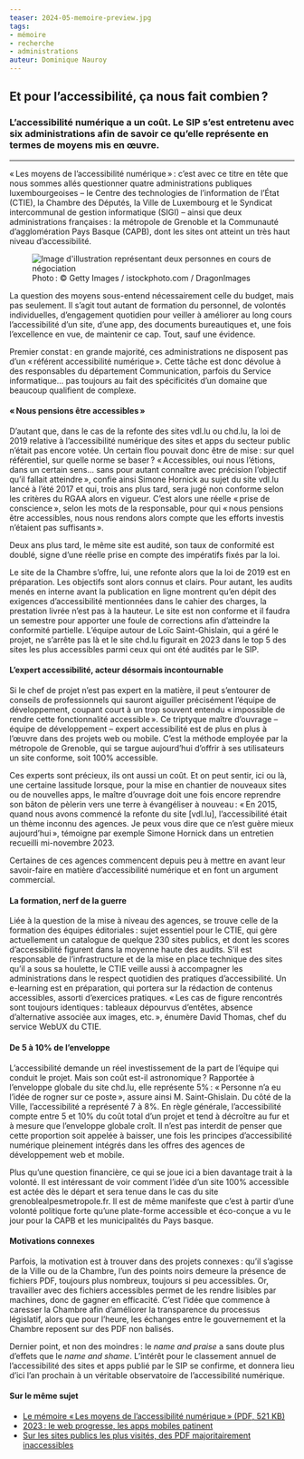 ```yaml
---
teaser: 2024-05-memoire-preview.jpg
tags:
- mémoire
- recherche
- administrations
auteur: Dominique Nauroy
---
```


<h2>Et pour l’accessibilité, ça nous fait combien&#8239;?</h2>
<h3>L’accessibilité numérique a un coût. Le SIP s’est entretenu avec six administrations afin de savoir ce qu’elle représente en termes de moyens mis en œuvre.</h3>
<hr>
<div class="intro">
    <p>«&#8239;Les moyens de l’accessibilité numérique&#8239;»&#8239;: c’est avec ce titre en tête que nous sommes allés questionner quatre administrations publiques luxembourgeoises – le Centre des technologies de l’information de l’État (CTIE), la Chambre des Députés, la Ville de Luxembourg et le Syndicat intercommunal de gestion informatique (SIGI) – ainsi que deux administrations françaises&#8239;: la métropole de Grenoble et la Communauté d’agglomération Pays Basque (CAPB), dont les sites ont atteint un très haut niveau d’accessibilité.</p>
</div>
<figure role="group" aria-label="Photo&#8239;: Getty Images / istockphoto.com / DragonImages" class="pic">
    <img src="../../../../content/news/img/2024-05-memoire.jpg" alt="Image d'illustration représentant deux personnes en cours de négociation">
    <figcaption>Photo&#8239;: © Getty Images / istockphoto.com / DragonImages</figcaption>
</figure>
<p>La question des moyens sous-entend nécessairement celle du budget, mais pas seulement. Il s’agit tout autant de formation du personnel, de volontés individuelles, d’engagement quotidien pour veiller à améliorer au long cours l’accessibilité d’un site, d’une app, des documents bureautiques et, une fois l’excellence en vue, de maintenir ce cap. Tout, sauf une évidence.</p>

<p>Premier constat&#8239;: en grande majorité, ces administrations ne disposent pas d’un «&#8239;référent accessibilité numérique&#8239;». Cette tâche est donc dévolue à des responsables du département Communication, parfois du Service informatique... pas toujours au fait des spécificités d’un domaine que beaucoup qualifient de complexe.</p>

<h4>«&#8239;Nous pensions être accessibles&#8239;»</h4>

<p>D’autant que, dans le cas de la refonte des sites vdl.lu ou chd.lu, la loi de 2019 relative à l’accessibilité numérique des sites et apps du secteur public n’était pas encore votée. Un certain flou pouvait donc être de mise&#8239;: sur quel référentiel, sur quelle norme se baser&#8239;? «&#8239;Accessibles, oui nous l’étions, dans un certain sens... sans pour autant connaître avec précision l’objectif qu’il fallait atteindre&#8239;», confie ainsi Simone Hornick au sujet du site vdl.lu lancé à l’été 2017 et qui, trois ans plus tard, sera jugé non conforme selon les critères du RGAA alors en vigueur. C’est alors une réelle «&#8239;prise de conscience&#8239;», selon les mots de la responsable, pour qui «&#8239;nous pensions être accessibles, nous nous rendons alors compte que les efforts investis n’étaient pas suffisants&#8239;».</p>

<p>Deux ans plus tard, le même site est audité, son taux de conformité est doublé, signe d’une réelle prise en compte des impératifs fixés par la loi.</p>

<p>Le site de la Chambre s’offre, lui, une refonte alors que la loi de 2019 est en préparation. Les objectifs sont alors connus et clairs. Pour autant, les audits menés en interne avant la publication en ligne montrent qu’en dépit des exigences d’accessibilité mentionnées dans le cahier des charges, la prestation livrée n’est pas à la hauteur. Le site est non conforme et il faudra un semestre pour apporter une foule de corrections afin d’atteindre la conformité partielle. L’équipe autour de Loïc Saint-Ghislain, qui a géré le projet, ne s’arrête pas là et le site chd.lu figurait en 2023 dans le top 5 des sites les plus accessibles parmi ceux qui ont été audités par le SIP.</p>

<h4>L’expert accessibilité, acteur désormais incontournable</h4>

<p>Si le chef de projet n’est pas expert en la matière, il peut s’entourer de conseils de professionnels qui sauront aiguiller précisément l’équipe de développement, coupant court à un trop souvent entendu «&#8239;impossible de rendre cette fonctionnalité accessible&#8239;». Ce triptyque maître d’ouvrage – équipe de développement – expert accessibilité est de plus en plus à l’œuvre dans des projets web ou mobile. C’est la méthode employée par la métropole de Grenoble, qui se targue aujourd’hui d’offrir à ses utilisateurs un site conforme, soit 100% accessible.</p>

<p>Ces experts sont précieux, ils ont aussi un coût. Et on peut sentir, ici ou là, une certaine lassitude lorsque, pour la mise en chantier de nouveaux sites ou de nouvelles apps, le maître d’ouvrage doit une fois encore reprendre son bâton de pèlerin vers une terre à évangéliser à nouveau&#8239;: «&#8239;En 2015, quand nous avons commencé la refonte du site [vdl.lu], l’accessibilité était un thème inconnu des agences. Je peux vous dire que ce n’est guère mieux aujourd’hui&#8239;», témoigne par exemple Simone Hornick dans un entretien recueilli mi-novembre 2023.</p>

<p>Certaines de ces agences commencent depuis peu à mettre en avant leur savoir-faire en matière d’accessibilité numérique et en font un argument commercial.</p>

<h4>La formation, nerf de la guerre</h4>

<p>Liée à la question de la mise à niveau des agences, se trouve celle de la formation des équipes éditoriales&#8239;: sujet essentiel pour le CTIE, qui gère actuellement un catalogue de quelque 230 sites publics, et dont les scores d’accessibilité figurent dans la moyenne haute des audits. S’il est responsable de l’infrastructure et de la mise en place technique des sites qu’il a sous sa houlette, le CTIE veille aussi à accompagner les administrations dans le respect quotidien des pratiques d’accessibilité. Un e-learning est en préparation, qui portera sur la rédaction de contenus accessibles, assorti d’exercices pratiques. «&#8239;Les cas de figure rencontrés sont toujours identiques&#8239;: tableaux dépourvus d’entêtes, absence d’alternative associée aux images, etc.&#8239;», énumère David Thomas, chef du service WebUX du CTIE.</p>

<h4>De 5 à 10% de l’enveloppe</h4>

<p>L’accessibilité demande un réel investissement de la part de l’équipe qui conduit le projet. Mais son coût est-il astronomique&#8239;? Rapportée à l’enveloppe globale du site chd.lu, elle représente 5%&#8239;: «&#8239;Personne n’a eu l’idée de rogner sur ce poste&#8239;», assure ainsi M. Saint-Ghislain. Du côté de la Ville, l’accessibilité a représenté 7 à 8%. En règle générale, l’accessibilité compte entre 5 et 10% du coût total d’un projet et tend à décroître au fur et à mesure que l’enveloppe globale croît. Il n’est pas interdit de penser que cette proportion soit appelée à baisser, une fois les principes d’accessibilité numérique pleinement intégrés dans les offres des agences de développement web et mobile.</p>

<p>Plus qu’une question financière, ce qui se joue ici a bien davantage trait à la volonté. Il est intéressant de voir comment l’idée d’un site 100% accessible est actée dès le départ et sera tenue dans le cas du site grenoblealpesmetropole.fr. Il est de même manifeste que c’est à partir d’une volonté politique forte qu’une plate-forme accessible et éco-conçue a vu le jour pour la CAPB et les municipalités du Pays basque.</p>

<h4>Motivations connexes</h4>

<p>Parfois, la motivation est à trouver dans des projets connexes&#8239;: qu’il s’agisse de la Ville ou de la Chambre, l’un des points noirs demeure la présence de fichiers PDF, toujours plus nombreux, toujours si peu accessibles. Or, travailler avec des fichiers accessibles permet de les rendre lisibles par machines, donc de gagner en efficacité. C’est l’idée que commence à caresser la Chambre afin d’améliorer la transparence du processus législatif, alors que pour l’heure, les échanges entre le gouvernement et la Chambre reposent sur des PDF non balisés.</p>

<p>Dernier point, et non des moindres&#8239;: le <em>name and praise</em> a sans doute plus d’effets que le <em>name and shame</em>. L’intérêt pour le classement annuel de l’accessibilité des sites et apps publié par le SIP se confirme, et donnera lieu d’ici l’an prochain à un véritable observatoire de l’accessibilité numérique.</p>

<aside class="more">
    <h4>Sur le même sujet</h4>
    <ul>
        <li><a href="https://data.public.lu/fr/datasets/memoire-les-moyens-de-laccessibilite-numerique/">Le mémoire «&#8239;Les moyens de l’accessibilité numérique&#8239;» (PDF, 521 KB)</a></li>
        <li><a href="2024-01-22-rapport2023.html">2023 : le web progresse, les apps mobiles patinent</a></li>
        <li><a href="2023-04-28-des-pdf-majoritairement-inaccessibles.html">Sur les sites publics les plus visités, des PDF majoritairement inaccessibles</a></li>
    </ul>
</aside>